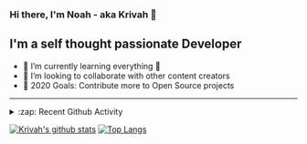 ### Hi there, I'm Noah - aka Krivah 👋

## I'm a self thought passionate Developer

- 🌱 I’m currently learning everything 🤣
- 👯 I’m looking to collaborate with other content creators
- 🥅 2020 Goals: Contribute more to Open Source projects

---

<details>
  <summary>:zap: Recent Github Activity</summary>
  
<!--START_SECTION:activity-->
1. ❗️ Closed issue [#1](https://github.com/krivahtoo/group-manager/issues/1) in [krivahtoo/group-manager](https://github.com/krivahtoo/group-manager)
2. 🎉 Merged PR [#1](https://github.com/krivahtoo/krivahtoo.github.io/pull/1) in [krivahtoo/krivahtoo.github.io](https://github.com/krivahtoo/krivahtoo.github.io)
3. 💪 Opened PR [#1](https://github.com/krivahtoo/krivahtoo.github.io/pull/1) in [krivahtoo/krivahtoo.github.io](https://github.com/krivahtoo/krivahtoo.github.io)
4. 🎉 Merged PR [#45](https://github.com/krivahtoo/telechat/pull/45) in [krivahtoo/telechat](https://github.com/krivahtoo/telechat)
5. 🎉 Merged PR [#44](https://github.com/krivahtoo/telechat/pull/44) in [krivahtoo/telechat](https://github.com/krivahtoo/telechat)
<!--END_SECTION:activity-->

</details>


  [![Krivah's github stats](https://github-readme-stats.vercel.app/api?username=krivahtoo&count_private=true)](https://github.com/anuraghazra/github-readme-stats)
  [![Top Langs](https://github-readme-stats.vercel.app/api/top-langs/?username=krivahtoo&layout=compact&langs_count=10)](https://github.com/anuraghazra/github-readme-stats)


